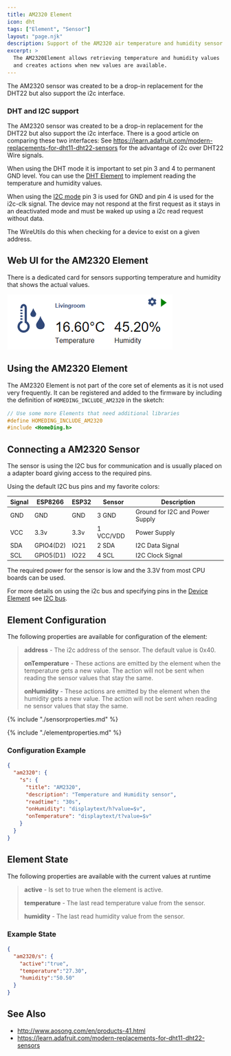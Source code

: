```yaml
---
title: AM2320 Element
icon: dht
tags: ["Element", "Sensor"]
layout: "page.njk"
description: Support of the AM2320 air temperature and humidity sensor chips in i2c mode.
excerpt: >
  The AM2320Element allows retrieving temperature and humidity values 
  and creates actions when new values are available.
---
```


The AM2320 sensor was created to be a drop-in replacement for the DHT22 but also support the i2c interface.

### DHT and I2C support

The AM2320 sensor was created to be a drop-in replacement for the DHT22 but also support the i2c interface. There is a good article on comparing these two interfaces:
See <https://learn.adafruit.com/modern-replacements-for-dht11-dht22-sensors>
for the advantage of i2c over DHT22 Wire signals.

When using the DHT mode it is important to set pin 3 and 4 to permanent GND level.
You can use the [DHT Element](/elements/dht.md) to implement reading the temperature and humidity values.

When using the [I2C mode](/dev/i2c.md) pin 3 is used for GND and pin 4 is used for the i2c-clk signal.
The device may not respond at the first request
as it stays in an deactivated mode and must be waked up using a i2c read request without data.

The WireUtils do this when checking for a device to exist on a given address.


## Web UI for the AM2320 Element

There is a dedicated card for sensors supporting temperature and humidity that shows the actual values.

![T/H Sensor UI](/elements/dhtui.png)


## Using the AM2320 Element

The AM2320 Element is not part of the core set of elements as it is not used very frequently. It can be registered and added to the firmware by including the definition of
`HOMEDING_INCLUDE_AM2320` in the sketch:

``` cpp
// Use some more Elements that need additional libraries
#define HOMEDING_INCLUDE_AM2320
#include <HomeDing.h>
```

## Connecting a AM2320 Sensor

The sensor is using the I2C bus for communication and is usually placed on a adapter board
giving access to the required pins.

Using the default I2C bus pins and my favorite colors:

| Signal                                   | ESP8266   | ESP32 | Sensor    | Description                     |
| ---------------------------------------- | --------- | ----- | --------- | ------------------------------- |
| <span class="gpio black">GND</span>      | GND       | GND   | 3 GND     | Ground for I2C and Power Supply |
| <span class="gpio red">VCC</span>        | 3.3v      | 3.3v  | 1 VCC/VDD | Power Supply                    |
| <span class="gpio blue">SDA</span>   | GPIO4(D2) | IO21  | 2 SDA     | I2C Data Signal                 |
| <span class="gpio yellow">SCL</span> | GPIO5(D1) | IO22  | 4 SCL     | I2C Clock Signal                |

The required power for the sensor is low and the 3.3V from most CPU boards can be used.

For more details on using the i2c bus and specifying pins in the [Device Element](/elements/device.md) see [I2C bus](/dev/i2c.md).


## Element Configuration

The following properties are available for configuration of the element:

> **address** - The i2c address of the sensor. The default value is 0x40.
>
> **onTemperature** - These actions are emitted by the element when the temperature gets a new value. The action will not be sent when reading the sensor values that stay the same.
>
> **onHumidity** - These actions are emitted by the element when the humidity gets a new value. The action will not be sent when reading ne sensor values that stay the same.

{% include "./sensorproperties.md" %}

{% include "./elementproperties.md" %}


### Configuration Example

``` json
{
  "am2320": {
    "s": {
      "title": "AM2320",
      "description": "Temperature and Humidity sensor",
      "readtime": "30s",
      "onHumidity": "displaytext/h?value=$v",
      "onTemperature": "displaytext/t?value=$v"
    }
  }
}
```

## Element State

The following properties are available with the current values at runtime

> **active** - Is set to true when the element is active.
>
> **temperature** - The last read temperature value from the sensor.
>
> **humidity** - The last read humidity value from the sensor.


### Example State

``` json
{
  "am2320/s": {
    "active":"true",
    "temperature":"27.30",
    "humidity":"50.50"
  }
}
```

## See Also

* <http://www.aosong.com/en/products-41.html>
* <https://learn.adafruit.com/modern-replacements-for-dht11-dht22-sensors>


